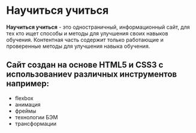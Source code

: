 # Научиться учиться

__Научиться учиться__ - это одностраничный, информационный сайт, для тех кто ищет способы и методы  для улучшения своих навыков обучения. 
   Контентная часть содержит только работающие и проверенные методы для улучшения навыка обучения.

## Сайт создан на основе HTML5 и СSS3 __с использованиеv различных инструментов например__:  
* flexbox      
* анимация
* фреймы
* технологии БЭМ 
* трансформации